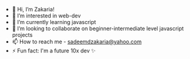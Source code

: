 - 👋 Hi, I’m Zakaria!
- 👀 I’m interested in web-dev
- 🌱 I’m currently learning javascript
- 💞️ I’m looking to collaborate on beginner-intermediate level javascript projects
- 📫 How to reach me - sadeemdzakaria@yahoo.com
- ⚡ Fun fact: I'm a future 10x dev ✨

<!---
ZakariaZack98/ZakariaZack98 is a ✨ special ✨ repository because its `README.md` (this file) appears on your GitHub profile.
You can click the Preview link to take a look at your changes.
--->
